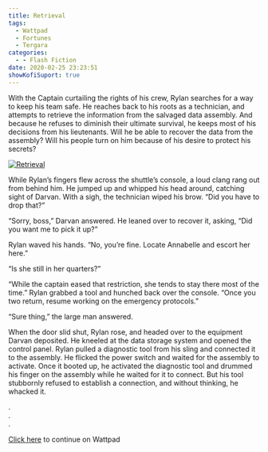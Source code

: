```yaml
---
title: Retrieval
tags:
  - Wattpad
  - Fortunes
  - Tergara
categories:
  - - Flash Fiction
date: 2020-02-25 23:23:51
showKofiSuport: true
---
```


With the Captain curtailing the rights of his crew, Rylan searches for a way to keep his team safe. He reaches back to his roots as a technician, and attempts to retrieve the information from the salvaged data assembly. And because he refuses to diminish their ultimate survival, he keeps most of his decisions from his lieutenants.<!-- more --> Will he be able to recover the data from the assembly? Will his people turn on him because of his desire to protect his secrets?

<div class="center">

[![Retrieval](/images/covers/fortunes.png "Retrieval")](https://www.wattpad.com/833091533-fortunes-retrieval)

</div>

While Rylan’s fingers flew across the shuttle’s console, a loud clang rang out from behind him. He jumped up and whipped his head around, catching sight of Darvan. With a sigh, the technician wiped his brow. “Did you have to drop that?”

“Sorry, boss,” Darvan answered. He leaned over to recover it, asking, “Did you want me to pick it up?”

Rylan waved his hands. “No, you’re fine. Locate Annabelle and escort her here.”

“Is she still in her quarters?”

“While the captain eased that restriction, she tends to stay there most of the time.” Rylan grabbed a tool and hunched back over the console. “Once you two return, resume working on the emergency protocols.”

“Sure thing,” the large man answered.

When the door slid shut, Rylan rose, and headed over to the equipment Darvan deposited. He kneeled at the data storage system and opened the control panel. Rylan pulled a diagnostic tool from his sling and connected it to the assembly. He flicked the power switch and waited for the assembly to activate. Once it booted up, he activated the diagnostic tool and drummed his finger on the assembly while he waited for it to connect. But his tool stubbornly refused to establish a connection, and without thinking, he whacked it.

<div class="center story-ellipses">

.</br>
.</br>
.</br>

</div>

<div class="center">

[Click here](https://www.wattpad.com/833091533-fortunes-retrieval) to continue on Wattpad

</div>